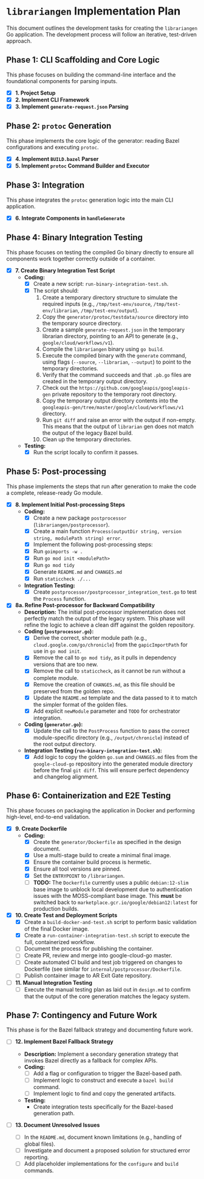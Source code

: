 # `librariangen` Implementation Plan

This document outlines the development tasks for creating the `librariangen` Go application. The development process will follow an iterative, test-driven approach.

## Phase 1: CLI Scaffolding and Core Logic

This phase focuses on building the command-line interface and the foundational components for parsing inputs.

*   [x] **1. Project Setup**
*   [x] **2. Implement CLI Framework**
*   [x] **3. Implement `generate-request.json` Parsing**

## Phase 2: `protoc` Generation

This phase implements the core logic of the generator: reading Bazel configurations and executing `protoc`.

*   [x] **4. Implement `BUILD.bazel` Parser**
*   [x] **5. Implement `protoc` Command Builder and Executor**

## Phase 3: Integration

This phase integrates the `protoc` generation logic into the main CLI application.

*   [x] **6. Integrate Components in `handleGenerate`**

## Phase 4: Binary Integration Testing

This phase focuses on testing the compiled Go binary directly to ensure all components work together correctly outside of a container.

*   [x] **7. Create Binary Integration Test Script**
    *   **Coding:**
        *   [x] Create a new script: `run-binary-integration-test.sh`.
        *   [x] The script should:
            1.  Create a temporary directory structure to simulate the required inputs (e.g., `/tmp/test-env/source`, `/tmp/test-env/librarian`, `/tmp/test-env/output`).
            2.  Copy the `generator/protoc/testdata/source` directory into the temporary source directory.
            3.  Create a sample `generate-request.json` in the temporary librarian directory, pointing to an API to generate (e.g., `google/cloud/workflows/v1`).
            4.  Compile the `librariangen` binary using `go build`.
            5.  Execute the compiled binary with the `generate` command, using flags (`--source`, `--librarian`, `--output`) to point to the temporary directories.
            6.  Verify that the command succeeds and that `.pb.go` files are created in the temporary output directory.
            7.  Check out the `https://github.com/googleapis/googleapis-gen` private repository to the temporary root directory.
            8.  Copy the temporary output directory contents into the `googleapis-gen/tree/master/google/cloud/workflows/v1` directory.
            9.  Run `git diff` and raise an error with the output if non-empty. This means that the output of `librarian` gen does not match the output of the legacy Bazel build.
            10. Clean up the temporary directories.
    *   **Testing:**
        *   [x] Run the script locally to confirm it passes.

## Phase 5: Post-processing

This phase implements the steps that run after generation to make the code a complete, release-ready Go module.

*   [x] **8. Implement Initial Post-processing Steps**
    *   **Coding:**
        *   [x] Create a new package `postprocessor` (`librariangen/postprocessor`).
        *   [x] Create a main function `Process(outputDir string, version string, modulePath string) error`.
        *   [x] Implement the following post-processing steps:
        *   [x] Run `goimports -w .`
        *   [x] Run `go mod init <modulePath>`
        *   [x] Run `go mod tidy`
        *   [x] Generate `README.md` and `CHANGES.md`
        *   [x] Run `staticcheck ./...`
    *   **Integration Testing:**
        *   [x] Create `postprocessor/postprocessor_integration_test.go` to test the `Process` function.

*   [x] **8a. Refine Post-processor for Backward Compatibility**
    *   **Description:** The initial post-processor implementation does not perfectly match the output of the legacy system. This phase will refine the logic to achieve a clean diff against the golden repository.
    *   **Coding (`postprocessor.go`):**
        *   [x] Derive the correct, shorter module path (e.g., `cloud.google.com/go/chronicle`) from the `gapicImportPath` for use in `go mod init`.
        *   [x] Remove the call to `go mod tidy`, as it pulls in dependency versions that are too new.
        *   [x] Remove the call to `staticcheck`, as it cannot be run without a complete module.
        *   [x] Remove the creation of `CHANGES.md`, as this file should be preserved from the golden repo.
        *   [x] Update the `README.md` template and the data passed to it to match the simpler format of the golden files.
        *   [x] Add explicit `newModule` parameter and `TODO` for orchestrator integration.
    *   **Coding (`generator.go`):**
        *   [x] Update the call to the `PostProcess` function to pass the correct module-specific directory (e.g., `/output/chronicle`) instead of the root output directory.
    *   **Integration Testing (`run-binary-integration-test.sh`):**
        *   [x] Add logic to copy the golden `go.sum` and `CHANGES.md` files from the `google-cloud-go` repository into the generated module directory before the final `git diff`. This will ensure perfect dependency and changelog alignment.

## Phase 6: Containerization and E2E Testing

This phase focuses on packaging the application in Docker and performing high-level, end-to-end validation.

*   [x] **9. Create Dockerfile**
    *   **Coding:**
        *   [x] Create the `generator/Dockerfile` as specified in the design document.
        *   [x] Use a multi-stage build to create a minimal final image.
        *   [x] Ensure the container build process is hermetic.
        *   [x] Ensure all tool versions are pinned.
        *   [x] Set the `ENTRYPOINT` to `/librariangen`.
        *   [ ] **TODO:** The `Dockerfile` currently uses a public `debian:12-slim` base image to unblock local development due to authentication issues with the MOSS-compliant base image. This **must** be switched back to `marketplace.gcr.io/google/debian12:latest` for production builds.

*   [x] **10. Create Test and Deployment Scripts**
    *   [x] Create a `build-docker-and-test.sh` script to perform basic validation of the final Docker image.
    *   [x] Create a `run-container-integration-test.sh` script to execute the full, containerized workflow.
    *   [ ] Document the process for publishing the container.
    *   [ ] Create PR, review and merge into google-cloud-go master.
    *   [ ] Create automated CI build and test job triggered on changes to Dockerfile (see similar for `internal/postprocessor/Dockerfile`.
    *   [ ] Publish container image to AR Exit Gate repository.

*   [ ] **11. Manual Integration Testing**
    *   [ ] Execute the manual testing plan as laid out in `design.md` to confirm that the output of the core generation matches the legacy system.

## Phase 7: Contingency and Future Work

This phase is for the Bazel fallback strategy and documenting future work.

*   [ ] **12. Implement Bazel Fallback Strategy**
    *   **Description:** Implement a secondary generation strategy that invokes Bazel directly as a fallback for complex APIs.
    *   **Coding:**
        *   [ ] Add a flag or configuration to trigger the Bazel-based path.
        *   [ ] Implement logic to construct and execute a `bazel build` command.
        *   [ ] Implement logic to find and copy the generated artifacts.
    *   **Testing:**
        *   Create integration tests specifically for the Bazel-based generation path.

*   [ ] **13. Document Unresolved Issues**
    *   [ ] In the `README.md`, document known limitations (e.g., handling of global files).
    *   [ ] Investigate and document a proposed solution for structured error reporting.
    *   [ ] Add placeholder implementations for the `configure` and `build` commands.

